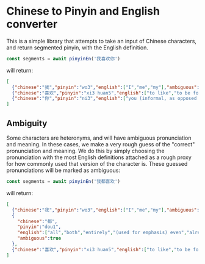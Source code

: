# Chinese to Pinyin and English converter

This is a simple library that attempts to take an input of Chinese characters, and return segmented pinyin,
with the English definition.

```javascript
const segments = await pinyinEn('我喜欢你')
```

will return:

```json
[
  {"chinese":"我","pinyin":"wo3","english":["I","me","my"],"ambiguous":false},
  {"chinese":"喜欢","pinyin":"xi3 huan5","english":["to like","to be fond of"],"ambiguous":false},
  {"chinese":"你","pinyin":"ni3","english":["you (informal, as opposed to courteous 您[nin2])"],"ambiguous":false}
]
```

## Ambiguity

Some characters are heteronyms, and will have ambiguous pronunciation and meaning. In these cases, we make a very
rough guess of the "correct" pronunciation and meaning. We do this by simply choosing the pronunciation with the
most English definitions attached as a rough proxy for how commonly used that version of the character is. These
guessed pronunciations will be marked as ambiguous:

```javascript
const segments = await pinyinEn('我都喜欢')
```

will return:

```json
[
  {"chinese":"我","pinyin":"wo3","english":["I","me","my"],"ambiguous":false},
  {
    "chinese":"都",
    "pinyin":"dou1",
    "english":["all","both","entirely","(used for emphasis) even","already","(not) at all"],
    "ambiguous":true
  },
  {"chinese":"喜欢","pinyin":"xi3 huan5","english":["to like","to be fond of"],"ambiguous":false}
]
```
